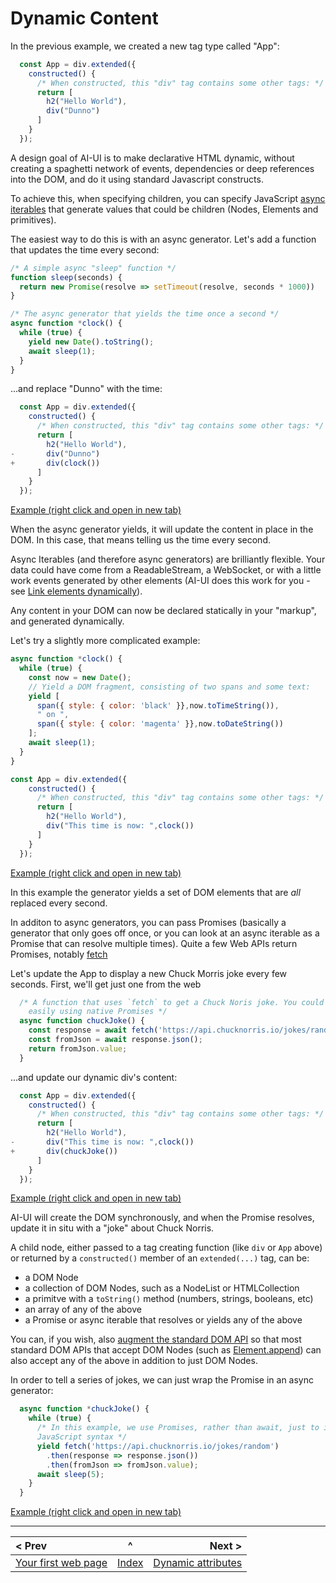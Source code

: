 # Dynamic Content

In the previous example, we created a new tag type called "App":

```javascript
  const App = div.extended({
    constructed() {
      /* When constructed, this "div" tag contains some other tags: */
      return [
        h2("Hello World"),
        div("Dunno")
      ]
    }
  });
```

A design goal of AI-UI is to make declarative HTML dynamic, without creating a spaghetti network of events, dependencies or deep references into the DOM, and do it using standard Javascript constructs.

To achieve this, when specifying children, you can specify JavaScript [async iterables](https://developer.mozilla.org/en-US/docs/Web/JavaScript/Reference/Global_Objects/AsyncIterator) that generate values that could be children (Nodes, Elements and primitives).

The easiest way to do this is with an async generator. Let's add a function that updates the time every second:

```javascript
/* A simple async "sleep" function */
function sleep(seconds) {
  return new Promise(resolve => setTimeout(resolve, seconds * 1000))
}

/* The async generator that yields the time once a second */
async function *clock() {
  while (true) {
    yield new Date().toString();
    await sleep(1);
  }
}
```

...and replace "Dunno" with the time:

```javascript
  const App = div.extended({
    constructed() {
      /* When constructed, this "div" tag contains some other tags: */
      return [
        h2("Hello World"),
-       div("Dunno")
+       div(clock())
      ]
    }
  });
```
[Example (right click and open in new tab)](https://raw.githack.com/MatAtBread/AI-UI/main/guide/examples/dynamic-content.html)


When the async generator yields, it will update the content in place in the DOM. In this case, that means telling us the time every second.

Async Iterables (and therefore async generators) are brilliantly flexible. Your data could have come from a ReadableStream, a WebSocket, or with a little work events generated by other elements (AI-UI does this work for you - see [Link elements dynamically](./when.md)).

Any content in your DOM can now be declared statically in your "markup", and generated dynamically.

Let's try a slightly more complicated example:

```javascript
async function *clock() {
  while (true) {
    const now = new Date();
    // Yield a DOM fragment, consisting of two spans and some text:
    yield [
      span({ style: { color: 'black' }},now.toTimeString()), 
      " on ", 
      span({ style: { color: 'magenta' }},now.toDateString())
    ];
    await sleep(1);
  }
}

const App = div.extended({
    constructed() {
      /* When constructed, this "div" tag contains some other tags: */
      return [
        h2("Hello World"),
        div("This time is now: ",clock())
      ]
    }
  });
```
[Example (right click and open in new tab)](https://raw.githack.com/MatAtBread/AI-UI/main/guide/examples/dynamic-content-2.html)

In this example the generator yields a set of DOM elements that are _all_ replaced every second.

In additon to async generators, you can pass Promises (basically a generator that only goes off once, or you can look at an async iterable as a Promise that can resolve multiple times). Quite a few Web APIs return Promises, notably [fetch](https://developer.mozilla.org/en-US/docs/Web/API/Fetch_API)

Let's update the App to display a new Chuck Morris joke every few seconds. First, we'll get just one from the web

```javascript
  /* A function that uses `fetch` to get a Chuck Noris joke. You could write this without async/await 
    easily using native Promises */
  async function chuckJoke() {
    const response = await fetch('https://api.chucknorris.io/jokes/random');
    const fromJson = await response.json();
    return fromJson.value;
  }

```
...and update our dynamic div's content:

```javascript
  const App = div.extended({
    constructed() {
      /* When constructed, this "div" tag contains some other tags: */
      return [
        h2("Hello World"),
-       div("This time is now: ",clock())
+       div(chuckJoke())
      ]
    }
  });
```
[Example (right click and open in new tab)](https://raw.githack.com/MatAtBread/AI-UI/main/guide/examples/dynamic-content-3.html)

AI-UI will create the DOM synchronously, and when the Promise resolves, update it in situ with a "joke" about Chuck Norris.

A child node, either passed to a tag creating function (like `div` or `App` above) or returned by a `constructed()` member of an `extended(...)` tag, can be:

* a DOM Node
* a collection of DOM Nodes, such as a NodeList or HTMLCollection
* a primitve with a `toString()` method (numbers, strings, booleans, etc) 
* an array of any of the above
* a Promise or async iterable that resolves or yields any of the above

You can, if you wish, also [augment the standard DOM API](./augment-dom-api.md) so that most standard DOM APIs that accept DOM Nodes (such as [Element.append](https://developer.mozilla.org/en-US/docs/Web/API/Element/append)) can also accept any of the above in addition to just DOM Nodes.

In order to tell a series of jokes, we can just wrap the Promise in an async generator:

```javascript
  async function *chuckJoke() {
    while (true) {
      /* In this example, we use Promises, rather than await, just to illustrate the alternative
      JavaScript syntax */
      yield fetch('https://api.chucknorris.io/jokes/random')
        .then(response => response.json())
        .then(fromJson => fromJson.value);
      await sleep(5);
    }
  }

```
[Example (right click and open in new tab)](https://raw.githack.com/MatAtBread/AI-UI/main/guide/examples/dynamic-content-4.html)


____

| < Prev | ^ |  Next > |
|:-------|:-:|--------:|
| [Your first web page](./your-first-web-page.md) | [Index](./index.md) | [Dynamic attributes](./dynamic-attributes.md) |

